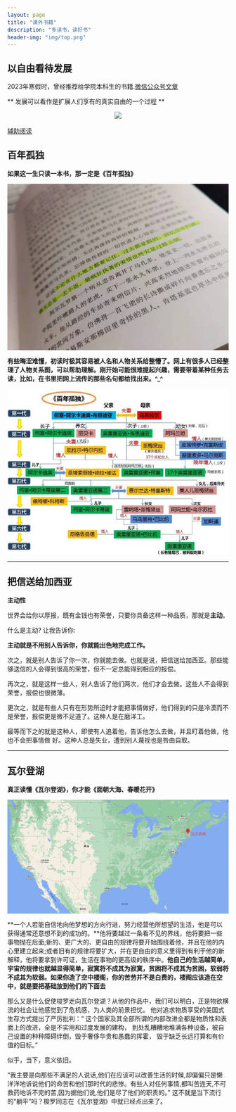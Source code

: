 ```yaml
---
layout: page 
title: "课外书籍" 
description: "多读书，读好书" 
header-img: "img/top.png" 
---
```


## 以自由看待发展

2023年寒假时，曾经推荐给学院本科生的书籍.[微信公众号文章](https://mp.weixin.qq.com/s/0zTtRDakNXdCHO4_Lsm3Yw)

** 发展可以看作是扩展人们享有的真实自由的一个过程 **

<center>
<p><img src="/img/2361695005274_.pic_hd.jpg align="center"></p>
</center>

[辅助阅读](https://www.ecnu.edu.cn/info/1094/64458.htm)

## 百年孤独

**如果这一生只读一本书，那一定是《百年孤独》**

<center>
<p><img src="/img/WechatIMG73.jpeg" align="center"></p>
</center>

**有些晦涩难懂，初读时极其容易被人名和人物关系给整懵了。网上有很多人已经整理了人物关系图，可以帮助理解。刚开始可能很难提起兴趣，需要带着某种任务去读，比如，在书里把网上流传的那些名句都给找出来。^_^**

<center>
<p><img src="/img/21360004d642aa43f27d.jpeg" align="center"></p>
</center>

---------

## 把信送给加西亚

**主动性**

世界会给你以厚报，既有金钱也有荣誉，只要你具备这样一种品质，那就是**主动**。

什么是主动? 让我告诉你:

**主动就是不用别人告诉你，你就能出色地完成工作。**

次之，就是别人告诉了你一次，你就能去做。也就是说，把信送给加西亚。那些能够送信的人会得到很高的荣誉，但不一定总能得到相应的报偿。

再次之，就是这样一些人，别人告诉了他们两次，他们才会去做。这些人不会得到荣誉，报偿也很微薄。

更次之，就是有些人只有在形势所迫时才能把事情做好，他们得到的只是冷漠而不是荣誉，报偿更是微不足道了。这种人是在磨洋工。

最等而下之的就是这种人，即使有人追着他，告诉他怎么去做，并且盯着他做，他也不会把事情做 好。这种人总是失业，遭到别人蔑视也是咎由自取。

---------

## 瓦尔登湖

**真正读懂《瓦尔登湖》，你才能《面朝大海、春暖花开》**

<center>
<p><img src="/img/WeChatWorkScreenshot_90291612-d3d0-45c3-91c5-a9e72fd6b66a.png" align="center"></p>
</center>

**一个人若能自信地向他梦想的方向行进，努力经营他所想望的生活，他是可以获得通常还意想不到的成功的。**他将要越过一条看不见的界线，他将要把一些事物抛在后面;新的、更广大的、更自由的规律将要开始围绕着他，并且在他的内心里建立起来;或者旧有的规律将要扩大，并在更自由的意义里得到有利于他的新解释，他将要拿到许可证，生活在事物的更高级的秩序中。**他自己的生活越简单，宇宙的规律也就越显得简单，寂寞将不成其为寂寞，贫困将不成其为贫困，软弱将不成其为软弱。如果你造了空中楼阁，你的苦劳并不是白费的，楼阁应该造在空中，就是要把基础放到他们的下面去**

那么又是什么促使梭罗走向瓦尔登湖？从他的作品中，我们可以明白，正是物欲横流的社会让他感觉到了危机感，为人类的前景担忧。
他对追求物质享受的美国式生存方式提出了严厉批判：“
这个国家及其全部所谓的内部改进全都是物质性和表面上的改进，全是不实用和过度发展的建构，
到处乱糟糟地堆满各种设备，被自己设置的种种障碍绊倒，毁于奢侈华贵和愚蠢的挥霍，
毁于缺乏长远打算和有价值的目标。”

似乎，当下，意义依旧。

“我主要是向那些不满足的人说话,他们在应该可以改善生活的时候,却偏偏只是懒洋洋地诉说他们的命苦和他们那时代的悲惨。有些人对任何事情,都叫苦连天,不可救药地诉不完的苦,因为据他们说,他们是尽了他们的职责的。”
这不就是当下流行的“躺平”吗？梭罗同志在《瓦尔登湖》中就已经点出来了。
